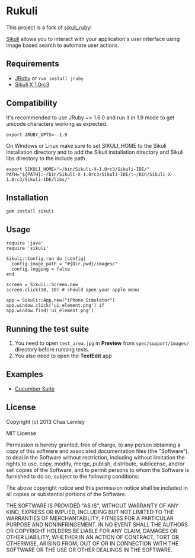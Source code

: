 Rukuli
======

This project is a fork of [sikuli_ruby](https://github.com/chaslemley/sikuli_ruby)!

[Sikuli](http://sikuli.org/) allows you to interact with your application's user interface using image based search to automate user actions.

Requirements
------------

* [JRuby](http://jruby.org/download) or `rvm install jruby`
* [Sikuli X 1.0rc3](http://sikuli.org/)

Compatibility
-------------
It's recommended to use JRuby ~> 1.6.0 and run it in 1.9 mode to get unicode characters working as expected.

```
export JRUBY_OPTS=--1.9
```

On Windows or Linux make sure to set SIKULI_HOME to the Sikuli installation directory and to add the Sikuli installation directory and Sikuli libs directory to the include path.

```
export SIKULI_HOME="~/bin/Sikuli-X-1.0rc3/Sikuli-IDE/"
PATH="${PATH}:~/bin/Sikuli-X-1.0rc3/Sikuli-IDE/:~/bin/Sikuli-X-1.0rc3/Sikuli-IDE/libs/"
```

Installation
------------

    gem install sikuli

Usage
-----

    require 'java'
    require 'sikuli'

    Sikuli::Config.run do |config|
      config.image_path = "#{Dir.pwd}/images/"
      config.logging = false
    end

    screen = Sikuli::Screen.new
    screen.click(10, 10) # should open your apple menu

    app = Sikuli::App.new("iPhone Simulator")
    app.window.click('ui_element.png') if app.window.find('ui_element.png')
    
Running the test suite
----------------------

1. You need to open `test_area.jpg` in **Preview** from `spec/support/images/` directory
before running tests.
2. You also need to open the **TextEdit** app

Examples
--------

* [Cucumber Suite](https://github.com/chaslemley/cucumber_sikuli)

License
-------

Copyright (c) 2013 Chas Lemley

MIT License

Permission is hereby granted, free of charge, to any person obtaining
a copy of this software and associated documentation files (the
"Software"), to deal in the Software without restriction, including
without limitation the rights to use, copy, modify, merge, publish,
distribute, sublicense, and/or sell copies of the Software, and to
permit persons to whom the Software is furnished to do so, subject to
the following conditions:

The above copyright notice and this permission notice shall be
included in all copies or substantial portions of the Software.

THE SOFTWARE IS PROVIDED "AS IS", WITHOUT WARRANTY OF ANY KIND,
EXPRESS OR IMPLIED, INCLUDING BUT NOT LIMITED TO THE WARRANTIES OF
MERCHANTABILITY, FITNESS FOR A PARTICULAR PURPOSE AND
NONINFRINGEMENT. IN NO EVENT SHALL THE AUTHORS OR COPYRIGHT HOLDERS BE
LIABLE FOR ANY CLAIM, DAMAGES OR OTHER LIABILITY, WHETHER IN AN ACTION
OF CONTRACT, TORT OR OTHERWISE, ARISING FROM, OUT OF OR IN CONNECTION
WITH THE SOFTWARE OR THE USE OR OTHER DEALINGS IN THE SOFTWARE.
